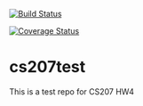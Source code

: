 [![Build Status](https://travis-ci.org/wuzheyu/cs207test.svg?branch=master)](https://travis-ci.org/dsondak/cs207test.svg?branch=master)

[![Coverage Status](https://coveralls.io/repos/github/wuzheyu/cs207test/badge.svg?branch=master)](https://coveralls.io/github/wuzheyu/cs207test?branch=master)

# cs207test
This is a test repo for CS207 HW4
